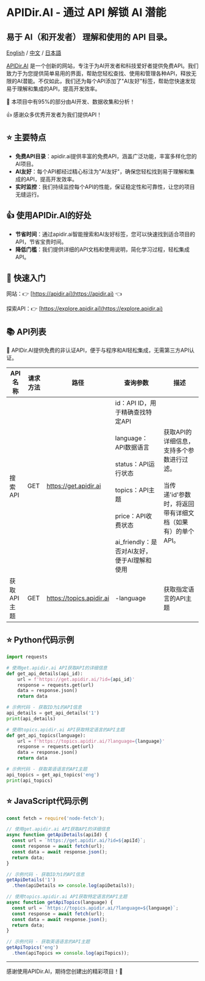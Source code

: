 # APIDir.AI - 通过 API 解锁 AI 潜能
## 易于 AI（和开发者） 理解和使用的 API 目录。

[English](./readme.md) / [中文](./readme-chs.md) / [日本語](./readme-jp.md) 

[APIDir.AI](https://apidir.ai) 是一个创新的网站，专注于为AI开发者和科技爱好者提供免费API。我们致力于为您提供简单易用的界面，帮助您轻松查找、使用和管理各种API，释放无限的AI潜能。不仅如此，我们还为每个API添加了"AI友好"标签，帮助您快速发现易于理解和集成的API，提高开发效率。

🤖 本项目中有95%的部分由AI开发、数据收集和分析！

👍 感谢众多优秀开发者为我们提供API！

## ⭐ 主要特点

- **免费API目录**：apidir.ai提供丰富的免费API，涵盖广泛功能，丰富多样化您的AI项目。
- **AI友好**：每个API都经过精心标注为"AI友好"，确保您轻松找到易于理解和集成的API，提高开发效率。
- **实时监控**：我们持续监控每个API的性能，保证稳定性和可靠性，让您的项目无缝运行。

## 👍 使用APIDir.AI的好处

- **节省时间**：通过apidir.ai智能搜索和AI友好标签，您可以快速找到适合项目的API，节省宝贵时间。
- **降低门槛**：我们提供详细的API文档和使用说明，简化学习过程，轻松集成API。

## 🚀 快速入门

网站：👉 [https://apidir.ai](https://apidir.ai) 👈

探索API：👉 [https://explore.apidir.ai](https://explore.apidir.ai) 

## 📚 API列表

🦾 APIDir.AI提供免费的非认证API，便于与程序和AI轻松集成，无需第三方API认证。

| API名称            | 请求方法 | 路径                      | 查询参数                               | 描述                       |
|------------------|----------|-------------------------|---------------------------------------|--------------------------|
| 搜索API                | GET    | https://get.apidir.ai    | id：API ID，用于精确查找特定API </br></br> language：API数据语言 </br></br> status：API运行状态 </br></br> topics：API主题 </br></br> price：API收费状态 </br></br> ai_friendly：是否对AI友好，便于AI理解和使用   | 获取API的详细信息，支持多个参数进行过滤。</br></br>当传递'id'参数时，将返回带有详细文档（如果有）的单个API。 |
| 获取API主题        | GET    | https://topics.apidir.ai | -language                          | 获取指定语言的API主题         |

## ⭐️ Python代码示例

```python
import requests

# 使用get.apidir.ai API获取API的详细信息
def get_api_details(api_id):
    url = f'https://get.apidir.ai/?id={api_id}'
    response = requests.get(url)
    data = response.json()
    return data

# 示例代码 - 获取ID为1的API信息
api_details = get_api_details('1')
print(api_details)

# 使用topics.apidir.ai API获取特定语言的API主题
def get_api_topics(language):
    url = f'https://topics.apidir.ai/?language={language}'
    response = requests.get(url)
    data = response.json()
    return data

# 示例代码 - 获取英语语言的API主题
api_topics = get_api_topics('eng')
print(api_topics)
```

## ⭐️ JavaScript代码示例

```javascript
const fetch = require('node-fetch');

// 使用get.apidir.ai API获取API的详细信息
async function getApiDetails(apiId) {
  const url = `https://get.apidir.ai/?id=${apiId}`;
  const response = await fetch(url);
  const data = await response.json();
  return data;
}

// 示例代码 - 获取ID为1的API信息
getApiDetails('1')
  .then(apiDetails => console.log(apiDetails));

// 使用topics.apidir.ai API获取特定语言的API主题
async function getApiTopics(language) {
  const url = `https://topics.apidir.ai/?language=${language}`;
  const response = await fetch(url);
  const data = await response.json();
  return data;
}

// 示例代码 - 获取英语语言的API主题
getApiTopics('eng')
  .then(apiTopics => console.log(apiTopics));
```


---

感谢使用APIDir.AI，期待您创建出的精彩项目！🚀
```